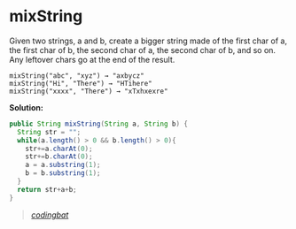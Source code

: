 # mixString

Given two strings, a and b, create a bigger string made of the first char of a, the first char of b, the second char of a, the second char of b, and so on. Any leftover chars go at the end of the result.

```
mixString("abc", "xyz") → "axbycz"
mixString("Hi", "There") → "HTihere"
mixString("xxxx", "There") → "xTxhxexre"
```

**Solution:**

```java
public String mixString(String a, String b) {
  String str = "";
  while(a.length() > 0 && b.length() > 0){
    str+=a.charAt(0);
    str+=b.charAt(0);
    a = a.substring(1);
    b = b.substring(1);
  }
  return str+a+b;
}
```

> _[codingbat](https://codingbat.com/prob/p125185)_